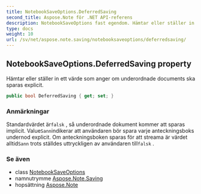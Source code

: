 ```yaml
---
title: NotebookSaveOptions.DeferredSaving
second_title: Aspose.Note för .NET API-referens
description: NotebookSaveOptions fast egendom. Hämtar eller ställer in ett värde som anger om underordnade documents ska sparas explicit.
type: docs
weight: 10
url: /sv/net/aspose.note.saving/notebooksaveoptions/deferredsaving/
---
```

## NotebookSaveOptions.DeferredSaving property

Hämtar eller ställer in ett värde som anger om underordnade documents ska sparas explicit.

```csharp
public bool DeferredSaving { get; set; }
```

### Anmärkningar

Standardvärdet är`falsk` , så underordnade dokument kommer att sparas implicit. Value`Sann`indikerar att användaren bör spara varje anteckningsboks undernod explicit. Om anteckningsboken sparas för att streama är värdet alltid`Sann` trots ställdes uttryckligen av användaren till`falsk` .

### Se även

* class [NotebookSaveOptions](../)
* namnutrymme [Aspose.Note.Saving](../../notebooksaveoptions/)
* hopsättning [Aspose.Note](../../../)


